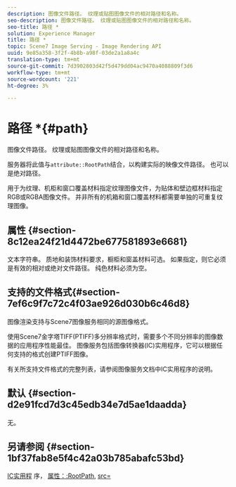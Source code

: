 ```yaml
---
description: 图像文件路径。 纹理或贴图图像文件的相对路径和名称。
seo-description: 图像文件路径。 纹理或贴图图像文件的相对路径和名称。
seo-title: 路径 *
solution: Experience Manager
title: 路径 *
topic: Scene7 Image Serving - Image Rendering API
uuid: 9e85a358-3f2f-4b8b-a98f-03de2a1a8a4c
translation-type: tm+mt
source-git-commit: 7d3902803d42f5d479dd04ac9470a4088809f3d6
workflow-type: tm+mt
source-wordcount: '221'
ht-degree: 3%

---
```



# 路径 *{#path}

图像文件路径。 纹理或贴图图像文件的相对路径和名称。

服务器将此值与`attribute::RootPath`结合，以构建实际的映像文件路径。 也可以是绝对路径。

用于为纹理、机柜和窗口覆盖材料指定纹理图像文件，为贴体和壁边框材料指定RGB或RGBA图像文件。 并非所有的机箱和窗口覆盖材料都需要单独的可重复纹理图像。

## 属性 {#section-8c12ea24f21d4472be677581893e6681}

文本字符串。 质地和装饰材料要求，橱柜和窗盖材料可选。 如果指定，则它必须是有效的相对或绝对文件路径。 纯色材料必须为空。

## 支持的文件格式{#section-7ef6c9f7c72c4f03ae926d030b6c46d8}

图像渲染支持与Scene7图像服务相同的源图像格式。

使用Scene7金字塔TIFF(PTIFF)多分辨率格式时，需要多个不同分辨率的图像数据的应用程序性能最佳。 图像服务包括图像转换器(IC)实用程序，它可以根据任何支持的格式创建PTIFF图像。

有关所支持文件格式的完整列表，请参阅图像服务文档中IC实用程序的说明。

## 默认 {#section-d2e91fcd7d3c45edb34e7d5ae1daadda}

无。

## 另请参阅 {#section-1bf37fab8e5f4c42a03b785abafc53bd}

[IC实用程](/help/aem-is-ir-api/is-api/is-utils/utilities/r-ic.md) 序， [属性：:RootPath](/help/aem-is-ir-api/ir-api/material-cat/image-rendering-api-ref/c-ir-material-catalog/c-ir-attributes-reference/r-ir-rootpath.md), [ src=](/help/aem-is-ir-api/ir-api/http-protocol/image-rendering-api-ref/c-ir-http-protocol-ref/c-ir-http-protocol-command-reference/r-ir-src.md)
